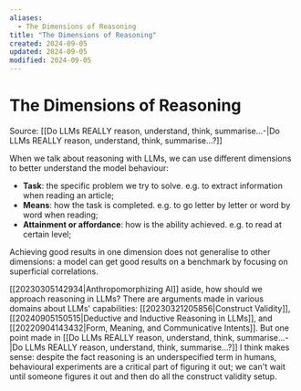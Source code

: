 ```yaml
---
aliases:
  - The Dimensions of Reasoning
title: "The Dimensions of Reasoning"
created: 2024-09-05
updated: 2024-09-05
modified: 2024-09-05
---
```


# The Dimensions of Reasoning

Source: [[Do LLMs REALLY reason, understand, think, summarise...-|Do LLMs REALLY reason, understand, think, summarise...?]]

When we talk about reasoning with LLMs, we can use different dimensions to better understand the model behaviour:

- **Task**: the specific problem we try to solve. e.g. to extract information when reading an article;
- **Means**: how the task is completed. e.g. to go letter by letter or word by word when reading;
- **Attainment or affordance**: how is the ability achieved. e.g. to read at certain level;

Achieving good results in one dimension does not generalise to other dimensions: a model can get good results on a benchmark by focusing on superficial correlations.

[[20230305142934|Anthropomorphizing AI]] aside, how should we approach reasoning in LLMs? There are arguments made in various domains about LLMs' capabilities: [[20230321205856|Construct Validity]], [[20240905150515|Deductive and Inductive Reasoning in LLMs]], and [[20220904143432|Form, Meaning, and Communicative Intents]]. But one point made in [[Do LLMs REALLY reason, understand, think, summarise...-|Do LLMs REALLY reason, understand, think, summarise...?]] I think makes sense: despite the fact reasoning is an underspecified term in humans, behavioural experiments are a critical part of figuring it out; we can't wait until someone figures it out and then do all the construct validity setup.